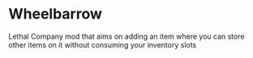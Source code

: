 # Wheelbarrow
 Lethal Company mod that aims on adding an item where you can store other items on it without consuming your inventory slots
